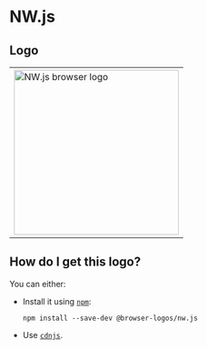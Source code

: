 # NW.js

## Logo

<table>
    <tr height=300>
        <td>
            <a href="https://github.com/alrra/browser-logos/tree/6704aff9d2afd8329528504fe01ae0ca256aa0f5/src/nw.js">
                <img width=290 src="https://raw.githubusercontent.com/alrra/browser-logos/6704aff9d2afd8329528504fe01ae0ca256aa0f5/src/nw.js/nw.js_512x512.png" alt="NW.js browser logo">
            </a>
        </td>
    </tr>
</table>

## How do I get this logo?

You can either:

* Install it using [`npm`][npm]:

  `npm install --save-dev @browser-logos/nw.js`

* Use [`cdnjs`][cdnjs].

<!-- Link labels: -->

[cdnjs]: https://cdnjs.com/libraries/browser-logos
[npm]: https://www.npmjs.com/
